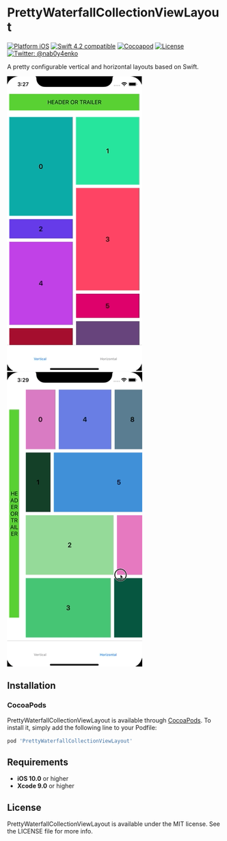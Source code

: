 # PrettyWaterfallCollectionViewLayout

[![Platform iOS](https://img.shields.io/badge/platform-iOS-blue.svg?style=flat)](https://github.com/nab0y4enko/PrettyWaterfallCollectionViewLayout)
[![Swift 4.2 compatible](https://img.shields.io/badge/swift4-compatible-green.svg?style=flat)](https://github.com/nab0y4enko/PrettyWaterfallCollectionViewLayout)
[![Cocoapod](https://img.shields.io/cocoapods/v/PrettyWaterfallCollectionViewLayout.svg?branch=master?style=flat)](https://cocoapods.org/pods/PrettyWaterfallCollectionViewLayout)
[![License](https://img.shields.io/badge/license-MIT-green.svg?style=flat)](https://github.com/nab0y4enko/PrettyWaterfallCollectionViewLayout/blob/master/LICENSE)
[![Twitter: @nab0y4enko](https://img.shields.io/badge/contact-@nab0y4enko-orange.svg?style=flat)](https://twitter.com/nab0y4enko)

A pretty configurable vertical and horizontal layouts based on Swift.

<img src="https://raw.githubusercontent.com/nab0y4enko/PrettyWaterfallCollectionViewLayout/master/Demo/Vertical.gif" alt="Vertical" width="315 " height="688"/>
<img src="https://raw.githubusercontent.com/nab0y4enko/PrettyWaterfallCollectionViewLayout/master/Demo/Horizontal.gif" alt="Horizontal" width="316" height="688"/>

## Installation

### CocoaPods

PrettyWaterfallCollectionViewLayout is available through [CocoaPods](http://cocoapods.org). To install
it, simply add the following line to your Podfile:

```ruby
pod 'PrettyWaterfallCollectionViewLayout'
```

## Requirements

- **iOS 10.0** or higher
- **Xcode 9.0** or higher


## License

PrettyWaterfallCollectionViewLayout is available under the MIT license. See the LICENSE file for more info.
